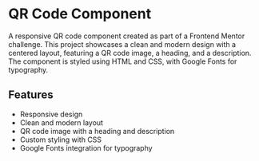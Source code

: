 # QR Code Component

A responsive QR code component created as part of a Frontend Mentor challenge. This project showcases a clean and modern design with a centered layout, featuring a QR code image, a heading, and a description. The component is styled using HTML and CSS, with Google Fonts for typography.

## Features
- Responsive design
- Clean and modern layout
- QR code image with a heading and description
- Custom styling with CSS
- Google Fonts integration for typography